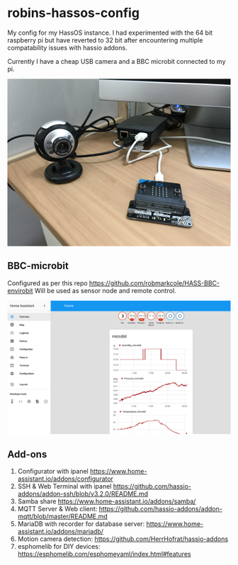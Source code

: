 # robins-hassos-config
My config for my HassOS instance. I had experimented with the 64 bit raspberry pi but have reverted to 32 bit after encountering multiple compatability issues with hassio addons.

Currently I have a cheap USB camera and a BBC microbit connected to my pi.

<p align="center">
<img src="https://github.com/robmarkcole/robins-hassos-config/blob/master/images/setup.JPG" width="900">
</p>

## BBC-microbit
Configured as per this repo https://github.com/robmarkcole/HASS-BBC-envirobit Will be used as sensor node and remote control.

<p align="center">
<img src="https://github.com/robmarkcole/robins-hassos-config/blob/master/images/usage.png" width="900">
</p>

## Add-ons

1. Configurator with ipanel https://www.home-assistant.io/addons/configurator
2. SSH & Web Terminal with ipanel https://github.com/hassio-addons/addon-ssh/blob/v3.2.0/README.md
3. Samba share https://www.home-assistant.io/addons/samba/
4. MQTT Server & Web client: https://github.com/hassio-addons/addon-mqtt/blob/master/README.md
5. MariaDB with recorder for database server: https://www.home-assistant.io/addons/mariadb/
6. Motion camera detection: https://github.com/HerrHofrat/hassio-addons
7. esphomelib for DIY devices: https://esphomelib.com/esphomeyaml/index.html#features
